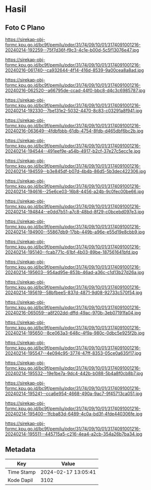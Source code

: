 # Hasil

## Foto C Plano

https://sirekap-obj-formc.kpu.go.id/bc9f/pemilu/pdpr/31/74/09/10/01/3174091001216-20240214-192259--75f7d36f-f9c3-4c1e-b00d-5c5f13076e47.jpg

https://sirekap-obj-formc.kpu.go.id/bc9f/pemilu/pdpr/31/74/09/10/01/3174091001216-20240216-061740--ca932644-4f14-416d-8539-9a00cea8a8ad.jpg

https://sirekap-obj-formc.kpu.go.id/bc9f/pemilu/pdpr/31/74/09/10/01/3174091001216-20240216-062520--a66795de-ccad-44f0-bbc8-d4c3c6985787.jpg

https://sirekap-obj-formc.kpu.go.id/bc9f/pemilu/pdpr/31/74/09/10/01/3174091001216-20240214-192330--7be131e2-5032-4470-8c83-c03291a8f941.jpg

https://sirekap-obj-formc.kpu.go.id/bc9f/pemilu/pdpr/31/74/09/10/01/3174091001216-20240216-063649--4fdbfbbb-61db-4754-8fdb-d465dbf6bc2b.jpg

https://sirekap-obj-formc.kpu.go.id/bc9f/pemilu/pdpr/31/74/09/10/01/3174091001216-20240214-194544--491eef9e-a54b-4917-b2cf-37e27c5ecc1e.jpg

https://sirekap-obj-formc.kpu.go.id/bc9f/pemilu/pdpr/31/74/09/10/01/3174091001216-20240214-194559--b3e845df-b07d-4b4b-86d5-5b3dec422306.jpg

https://sirekap-obj-formc.kpu.go.id/bc9f/pemilu/pdpr/31/74/09/10/01/3174091001216-20240214-194616--25e6ce03-16b8-4456-a24b-9c0fec00be66.jpg

https://sirekap-obj-formc.kpu.go.id/bc9f/pemilu/pdpr/31/74/09/10/01/3174091001216-20240214-194844--e0dd7b51-a7c8-48bd-8f29-c0bcebd097e3.jpg

https://sirekap-obj-formc.kpu.go.id/bc9f/pemilu/pdpr/31/74/09/10/01/3174091001216-20240214-194900--55867db9-17bb-449b-a96e-e55d19e8cbb9.jpg

https://sirekap-obj-formc.kpu.go.id/bc9f/pemilu/pdpr/31/74/09/10/01/3174091001216-20240214-195140--fcab771c-61bf-4b03-89be-187561641bfd.jpg

https://sirekap-obj-formc.kpu.go.id/bc9f/pemilu/pdpr/31/74/09/10/01/3174091001216-20240214-195603--954ad95e-853b-46ad-a36c-c1d13b27d26a.jpg

https://sirekap-obj-formc.kpu.go.id/bc9f/pemilu/pdpr/31/74/09/10/01/3174091001216-20240214-195619--58bfbee5-837d-4871-9d08-92733c570f54.jpg

https://sirekap-obj-formc.kpu.go.id/bc9f/pemilu/pdpr/31/74/09/10/01/3174091001216-20240216-065059--a8f202dd-dffd-49ac-970b-3eb07191fa04.jpg

https://sirekap-obj-formc.kpu.go.id/bc9f/pemilu/pdpr/31/74/09/10/01/3174091001216-20240214-195650--8ce063a3-648c-4f9a-980c-0dbc5e925f2b.jpg

https://sirekap-obj-formc.kpu.go.id/bc9f/pemilu/pdpr/31/74/09/10/01/3174091001216-20240214-195547--4e094c95-3774-47ff-8353-05ce0a635f17.jpg

https://sirekap-obj-formc.kpu.go.id/bc9f/pemilu/pdpr/31/74/09/10/01/3174091001216-20240214-195532--19e1be7a-9dc4-442b-b088-5b4a8f0cb8b7.jpg

https://sirekap-obj-formc.kpu.go.id/bc9f/pemilu/pdpr/31/74/09/10/01/3174091001216-20240214-195241--cca6e954-4668-490a-9ac7-9f45713ca051.jpg

https://sirekap-obj-formc.kpu.go.id/bc9f/pemilu/pdpr/31/74/09/10/01/3174091001216-20240214-195400--1fcba83d-6489-4c0a-bd3f-4fde440306fe.jpg

https://sirekap-obj-formc.kpu.go.id/bc9f/pemilu/pdpr/31/74/09/10/01/3174091001216-20240214-195511--445715a5-c216-4ea4-a2cb-354a26b7ba34.jpg


## Metadata

| Key        | Value               |
| ---------- | ------------------- |
| Time Stamp | 2024-02-17 13:05:41 |
| Kode Dapil | 3102                |



